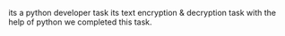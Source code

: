 its a python developer task 
its text encryption & decryption task 
with  the help of python we completed this task.
